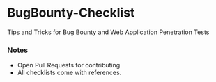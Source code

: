 # BugBounty-Checklist
Tips and Tricks for Bug Bounty and Web Application Penetration Tests

### Notes
- Open Pull Requests for contributing
- All checklists come with references.
